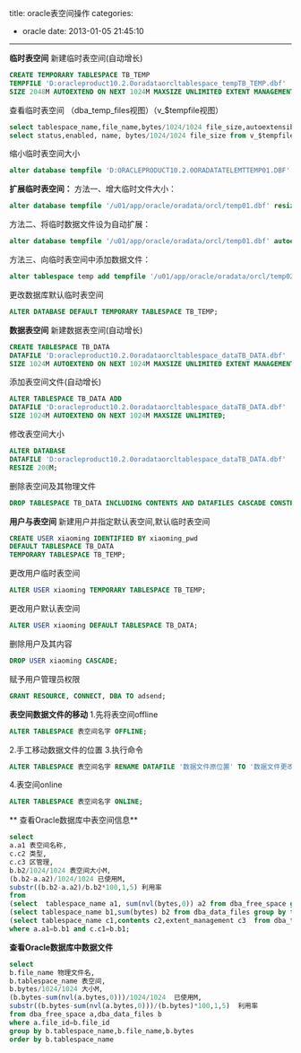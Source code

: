 title: oracle表空间操作
categories:
  - oracle
date: 2013-01-05 21:45:10
---

**临时表空间**
新建临时表空间(自动增长)
```sql
CREATE TEMPORARY TABLESPACE TB_TEMP
TEMPFILE 'D:oracleproduct10.2.0oradataorcltablespace_tempTB_TEMP.dbf' 
SIZE 2048M AUTOEXTEND ON NEXT 1024M MAXSIZE UNLIMITED EXTENT MANAGEMENT LOCAL;
```

查看临时表空间 （dba_temp_files视图）（v_$tempfile视图）
```sql
select tablespace_name,file_name,bytes/1024/1024 file_size,autoextensible from dba_temp_files;
select status,enabled, name, bytes/1024/1024 file_size from v_$tempfile;--sys用户查看
```

缩小临时表空间大小
```sql
alter database tempfile 'D:ORACLEPRODUCT10.2.0ORADATATELEMTTEMP01.DBF' resize 100M;
```

**扩展临时表空间：**
方法一、增大临时文件大小：
```sql
alter database tempfile '/u01/app/oracle/oradata/orcl/temp01.dbf' resize 100m;
```
方法二、将临时数据文件设为自动扩展：
```sql
alter database tempfile '/u01/app/oracle/oradata/orcl/temp01.dbf' autoextend on next 5m maxsize unlimited;
```
方法三、向临时表空间中添加数据文件：
```sql
alter tablespace temp add tempfile '/u01/app/oracle/oradata/orcl/temp02.dbf' size 100m;
```

更改数据库默认临时表空间
```sql
ALTER DATABASE DEFAULT TEMPORARY TABLESPACE TB_TEMP;
```

**数据表空间**
新建数据表空间(自动增长)
```sql
CREATE TABLESPACE TB_DATA 
DATAFILE 'D:oracleproduct10.2.0oradataorcltablespace_dataTB_DATA.dbf' 
SIZE 1024M AUTOEXTEND ON NEXT 1024M MAXSIZE UNLIMITED EXTENT MANAGEMENT LOCAL;
```

添加表空间文件(自动增长)
```sql
ALTER TABLESPACE TB_DATA ADD
DATAFILE 'D:oracleproduct10.2.0oradataorcltablespace_dataTB_DATA.dbf' 
SIZE 1024M AUTOEXTEND ON NEXT 1024M MAXSIZE UNLIMITED;
```

修改表空间大小
```sql
ALTER DATABASE
DATAFILE 'D:oracleproduct10.2.0oradataorcltablespace_dataTB_DATA.dbf' 
RESIZE 200M;
```

删除表空间及其物理文件
```sql
DROP TABLESPACE TB_DATA INCLUDING CONTENTS AND DATAFILES CASCADE CONSTRAINTS;
```

**用户与表空间**
新建用户并指定默认表空间,默认临时表空间
```sql
CREATE USER xiaoming IDENTIFIED BY xiaoming_pwd 
DEFAULT TABLESPACE TB_DATA 
TEMPORARY TABLESPACE TB_TEMP;
```

更改用户临时表空间
```sql
ALTER USER xiaoming TEMPORARY TABLESPACE TB_TEMP;
```

更改用户默认表空间
```sql
ALTER USER xiaoming DEFAULT TABLESPACE TB_DATA;
```

删除用户及其内容
```sql
DROP USER xiaoming CASCADE;
```

赋予用户管理员权限
```sql
GRANT RESOURCE, CONNECT, DBA TO adsend;
```

**表空间数据文件的移动**
1.先将表空间offline

```sql
ALTER TABLESPACE 表空间名字 OFFLINE;
```

2.手工移动数据文件的位置
3.执行命令

```sql
ALTER TABLESPACE 表空间名字 RENAME DATAFILE '数据文件原位置' TO '数据文件更改后位置';
```

4.表空间online

```sql
ALTER TABLESPACE 表空间名字 ONLINE;
```
**
查看Oracle数据库中表空间信息**
```sql
select
a.a1 表空间名称,
c.c2 类型,
c.c3 区管理,
b.b2/1024/1024 表空间大小M,
(b.b2-a.a2)/1024/1024 已使用M,
substr((b.b2-a.a2)/b.b2*100,1,5) 利用率
from
(select  tablespace_name a1, sum(nvl(bytes,0)) a2 from dba_free_space group by tablespace_name) a,
(select tablespace_name b1,sum(bytes) b2 from dba_data_files group by tablespace_name) b,
(select tablespace_name c1,contents c2,extent_management c3  from dba_tablespaces) c
where a.a1=b.b1 and c.c1=b.b1;
```

**查看Oracle数据库中数据文件**
```sql
select
b.file_name 物理文件名,
b.tablespace_name 表空间,
b.bytes/1024/1024 大小M,
(b.bytes-sum(nvl(a.bytes,0)))/1024/1024  已使用M,
substr((b.bytes-sum(nvl(a.bytes,0)))/(b.bytes)*100,1,5)  利用率
from dba_free_space a,dba_data_files b
where a.file_id=b.file_id
group by b.tablespace_name,b.file_name,b.bytes
order by b.tablespace_name
```
